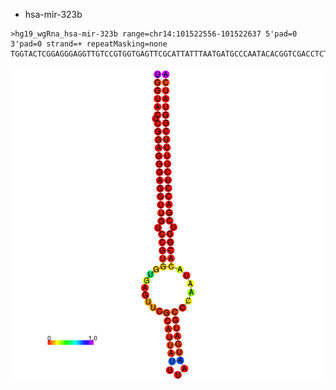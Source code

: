 
* hsa-mir-323b
```
>hg19_wgRna_hsa-mir-323b range=chr14:101522556-101522637 5'pad=0 3'pad=0 strand=+ repeatMasking=none
TGGTACTCGGAGGGAGGTTGTCCGTGGTGAGTTCGCATTATTTAATGATGCCCAATACACGGTCGACCTCTTTTCGGTATCA
```
![hsa-mir-323b](hsa-mir-323b-RNAfold.png)

